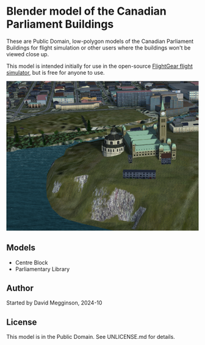 Blender model of the Canadian Parliament Buildings
==================================================

These are Public Domain, low-polygon models of the Canadian Parliament Buildings for flight simulation or other users where the buildings won't be viewed close up.

This model is intended initially for use in the open-source [FlightGear flight simulator](https://flightgear.org), but is free for anyone to use.


![Screenshot of models in FlightGear.](screenshot.png)

## Models

- Centre Block
- Parliamentary Library

## Author

Started by David Megginson, 2024-10


## License

This model is in the Public Domain. See UNLICENSE.md for details.
